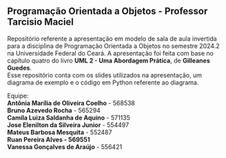 ## Programação Orientada a Objetos - Professor Tarcisio Maciel

Repositório referente a apresentação em modelo de sala de aula invertida para a disciplina de Programação Orientada a Objetos no semestre 2024.2 na Universidade Federal do Ceará. A apresentação foi feita com base no capítulo quatro do livro **UML 2 - Uma Abordagem Prática**, de **Gilleanes Guedes**. </br>
Esse repositório conta com os slides utilizados na apresentação, um diagrama de exemplo e o código em Python referente ao diagrama.

Equipe: </br>
**Antônia Marília de Oliveira Coelho** - 568538 </br>
**Bruno Azevedo Rocha** - 565294 </br>
**Camila Luiza Saldanha de Aquino** - 571135 </br>
**Jose Elenilton da Silveira Junior** - 554497 </br>
**Mateus Barbosa Mesquita** - 552487 </br>
**Ruan Pereira Alves - 569551** </br>
**Vanessa Gonçalves de Araújo** - 556421 </br>

